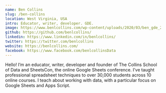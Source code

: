 ```yaml
---
name: Ben Collins
slug: /ben-collins
location: West Virginia, USA
intro: Educator, writer, developer. GDE.
image: https://www.benlcollins.com/wp-content/uploads/2020/03/ben_gde_2020_circleBorder.jpg
github: https://github.com/benlcollins/
linkedin: https://www.linkedin.com/in/benlcollins/
twitter: https://twitter.com/benlcollins
website: https://benlcollins.com/
facebook: https://www.facebook.com/benlcollinsData
---
```


Hello! I’m an educator, writer, developer and founder of The Collins School of Data and SheetsCon, the online Google Sheets conference. I’ve taught professional spreadsheet techniques to over 30,000 students across 10 online courses. I teach about working with data, with a particular focus on Google Sheets and Apps Script.
